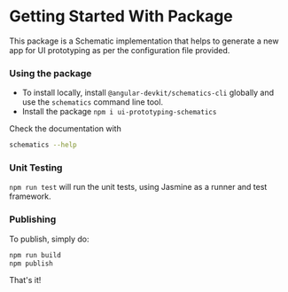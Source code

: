 # Getting Started With Package

This package is a Schematic implementation that helps to generate a new app for UI prototyping as per the configuration file provided.

### Using the package

- To install locally, install `@angular-devkit/schematics-cli` globally and use the `schematics` command line tool.
- Install the package `npm i ui-prototyping-schematics`

Check the documentation with

```bash
schematics --help
```

### Unit Testing

`npm run test` will run the unit tests, using Jasmine as a runner and test framework.

### Publishing

To publish, simply do:

```bash
npm run build
npm publish
```

That's it!
